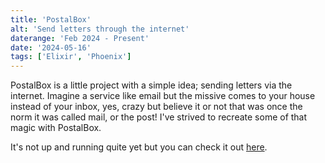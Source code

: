 ```yaml
---
title: 'PostalBox'
alt: 'Send letters through the internet'
daterange: 'Feb 2024 - Present'
date: '2024-05-16'
tags: ['Elixir', 'Phoenix']
---
```


PostalBox is a little project with a simple idea; sending letters via the internet. Imagine a service like email but the missive comes to your house instead of your inbox,
yes, crazy but believe it or not that was once the norm it was called mail, or the post! I've strived to recreate some of that magic with PostalBox.  

It's not up and running quite yet but you can check it out [here](https://postalbox.xyz/).